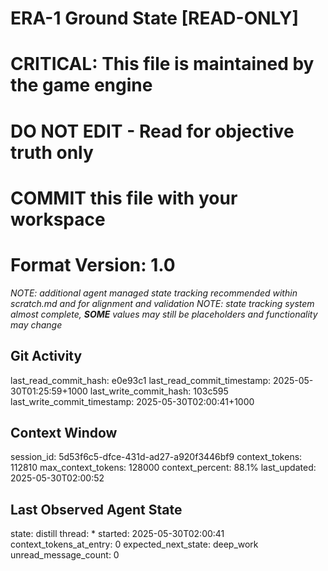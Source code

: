 # ERA-1 Ground State [READ-ONLY]
# CRITICAL: This file is maintained by the game engine
# DO NOT EDIT - Read for objective truth only
# COMMIT this file with your workspace
# Format Version: 1.0
*NOTE: additional agent managed state tracking recommended within scratch.md and for alignment and validation*
*NOTE: state tracking system almost complete, **SOME** values may still be placeholders and functionality may change*

## Git Activity
last_read_commit_hash: e0e93c1
last_read_commit_timestamp: 2025-05-30T01:25:59+1000
last_write_commit_hash: 103c595
last_write_commit_timestamp: 2025-05-30T02:00:41+1000

## Context Window
session_id: 5d53f6c5-dfce-431d-ad27-a920f3446bf9
context_tokens: 112810
max_context_tokens: 128000
context_percent: 88.1%
last_updated: 2025-05-30T02:00:52

## Last Observed Agent State
state: distill
thread: *
started: 2025-05-30T02:00:41
context_tokens_at_entry: 0
expected_next_state: deep_work
unread_message_count: 0
